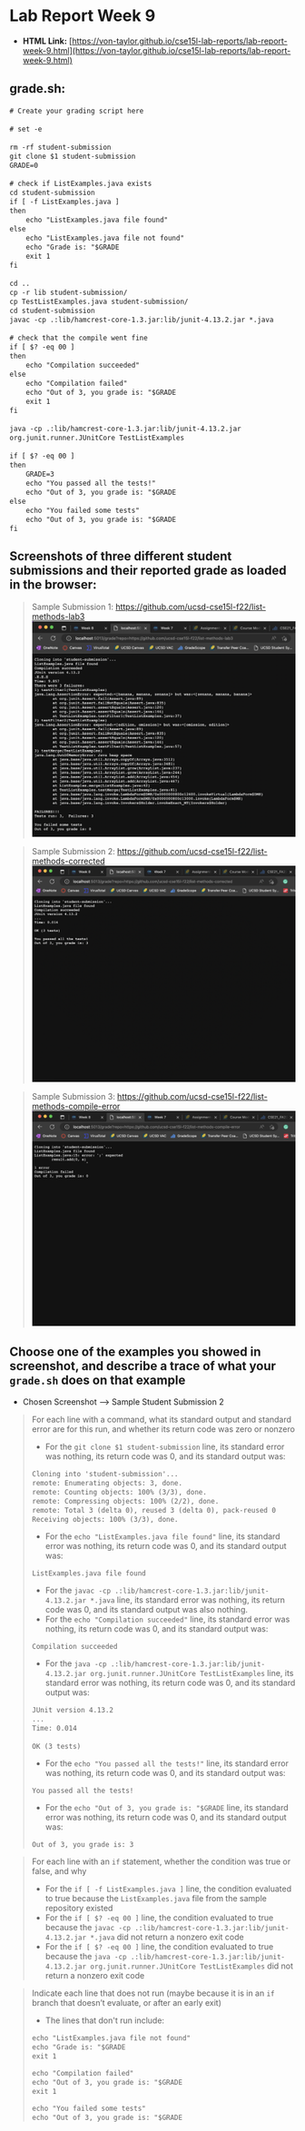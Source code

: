 # Lab Report Week 9
- **HTML Link:** [https://von-taylor.github.io/cse15l-lab-reports/lab-report-week-9.html](https://von-taylor.github.io/cse15l-lab-reports/lab-report-week-9.html)

## grade.sh:
```
# Create your grading script here

# set -e

rm -rf student-submission
git clone $1 student-submission
GRADE=0

# check if ListExamples.java exists
cd student-submission
if [ -f ListExamples.java ]
then
    echo "ListExamples.java file found"
else
    echo "ListExamples.java file not found"
    echo "Grade is: "$GRADE
    exit 1
fi

cd ..
cp -r lib student-submission/
cp TestListExamples.java student-submission/
cd student-submission
javac -cp .:lib/hamcrest-core-1.3.jar:lib/junit-4.13.2.jar *.java

# check that the compile went fine
if [ $? -eq 00 ]
then
    echo "Compilation succeeded"
else
    echo "Compilation failed"
    echo "Out of 3, you grade is: "$GRADE
    exit 1
fi

java -cp .:lib/hamcrest-core-1.3.jar:lib/junit-4.13.2.jar org.junit.runner.JUnitCore TestListExamples

if [ $? -eq 00 ]
then
    GRADE=3
    echo "You passed all the tests!"
    echo "Out of 3, you grade is: "$GRADE
else
    echo "You failed some tests"
    echo "Out of 3, you grade is: "$GRADE
fi
```

## Screenshots of **three** different student submissions and their reported grade as loaded in the browser:
> Sample Submission 1: https://github.com/ucsd-cse15l-f22/list-methods-lab3
> ![sample1](Week-9-Lab-Reports-Pics/sample1.jpg)

> Sample Submission 2: https://github.com/ucsd-cse15l-f22/list-methods-corrected
> ![sample2](Week-9-Lab-Reports-Pics/sample2.jpg)

> Sample Submission 3: https://github.com/ucsd-cse15l-f22/list-methods-compile-error
> ![sample3](Week-9-Lab-Reports-Pics/sample3.jpg)

## Choose one of the examples you showed in screenshot, and describe a trace of what your `grade.sh` does on that example
- Chosen Screenshot --> Sample Student Submission 2

> For each line with a command, what its standard output and standard error are for this run, and whether its return code was zero or nonzero
> - For the `git clone $1 student-submission` line, its standard error was nothing, its return code was 0, and its standard output was:
> ```
> Cloning into 'student-submission'...
> remote: Enumerating objects: 3, done.
> remote: Counting objects: 100% (3/3), done.
> remote: Compressing objects: 100% (2/2), done.
> remote: Total 3 (delta 0), reused 3 (delta 0), pack-reused 0
> Receiving objects: 100% (3/3), done.
> ```
> - For the `echo "ListExamples.java file found"` line, its standard error was nothing, its return code was 0, and its standard output was:
> ```
> ListExamples.java file found
> ```
> - For the `javac -cp .:lib/hamcrest-core-1.3.jar:lib/junit-4.13.2.jar *.java` line, its standard error was nothing, its return code was 0, and its standard output was also nothing.
> - For the `echo "Compilation succeeded"` line, its standard error was nothing, its return code was 0, and its standard output was:
> ```
> Compilation succeeded
> ```
> - For the `java -cp .:lib/hamcrest-core-1.3.jar:lib/junit-4.13.2.jar org.junit.runner.JUnitCore TestListExamples` line, its standard error was nothing, its return code was 0, and its standard output was:
> ```
> JUnit version 4.13.2
> ...
> Time: 0.014
> 
> OK (3 tests)
> ```
> - For the `echo "You passed all the tests!"` line, its standard error was nothing, its return code was 0, and its standard output was:
> ```
> You passed all the tests!
> ```
> - For the `echo "Out of 3, you grade is: "$GRADE` line, its standard error was nothing, its return code was 0, and its standard output was:
> ```
> Out of 3, you grade is: 3
> ```

> For each line with an `if` statement, whether the condition was true or false, and why
> - For the `if [ -f ListExamples.java ]` line, the condition evaluated to true because the `ListExamples.java` file from the sample repository existed
> - For the `if [ $? -eq 00 ]` line, the condition evaluated to true because the `javac -cp .:lib/hamcrest-core-1.3.jar:lib/junit-4.13.2.jar *.java` did not return a nonzero exit code
> - For the `if [ $? -eq 00 ]` line, the condition evaluated to true because the `java -cp .:lib/hamcrest-core-1.3.jar:lib/junit-4.13.2.jar org.junit.runner.JUnitCore TestListExamples` did not return a nonzero exit code

> Indicate each line that does not run (maybe because it is in an `if` branch that doesn’t evaluate, or after an early exit)
> - The lines that don't run include:
> ```
> echo "ListExamples.java file not found"
> echo "Grade is: "$GRADE
> exit 1
> ```
> ```
> echo "Compilation failed"
> echo "Out of 3, you grade is: "$GRADE
> exit 1
> ```
> ```
> echo "You failed some tests"
> echo "Out of 3, you grade is: "$GRADE
> ```
